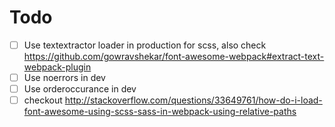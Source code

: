 # Todo

- [ ] Use textextractor loader in production for scss, also check https://github.com/gowravshekar/font-awesome-webpack#extract-text-webpack-plugin
- [ ] Use noerrors in dev
- [ ] Use orderoccurance in dev
- [ ] checkout http://stackoverflow.com/questions/33649761/how-do-i-load-font-awesome-using-scss-sass-in-webpack-using-relative-paths
